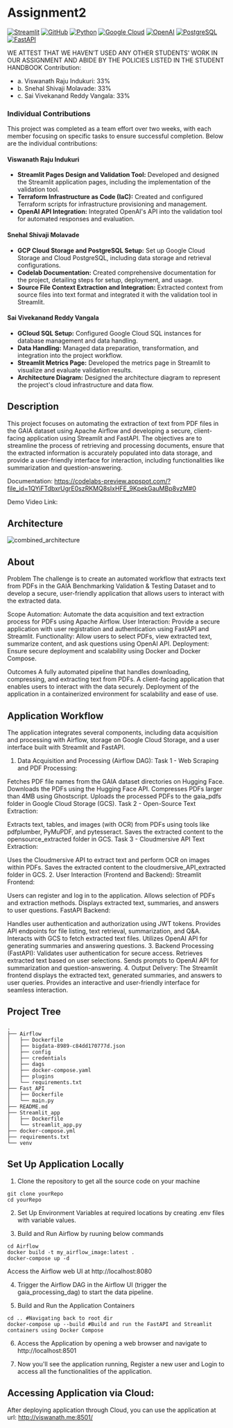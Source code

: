 # Assignment2
[![Streamlit](https://img.shields.io/badge/Streamlit-FF4B4B?style=for-the-badge&logo=streamlit&logoColor=white)](https://streamlit.io)
[![GitHub](https://img.shields.io/badge/GitHub-181717?style=for-the-badge&logo=github&logoColor=white)](https://github.com)
[![Python](https://img.shields.io/badge/Python-3776AB?style=for-the-badge&logo=python&logoColor=white)](https://python.org)
[![Google Cloud](https://img.shields.io/badge/Google%20Cloud-4285F4?style=for-the-badge&logo=google-cloud&logoColor=white)](https://cloud.google.com)
[![OpenAI](https://img.shields.io/badge/OpenAI-412991?style=for-the-badge&logo=openai&logoColor=white)](https://openai.com)
[![PostgreSQL](https://img.shields.io/badge/PostgreSQL-336791?style=for-the-badge&logo=postgresql&logoColor=white)](https://www.postgresql.org/)
[![FastAPI](https://img.shields.io/badge/FastAPI-009688?style=for-the-badge&logo=fastapi&logoColor=white)](https://fastapi.tiangolo.com/)

WE ATTEST THAT WE HAVEN’T USED ANY OTHER STUDENTS’ WORK IN OUR
ASSIGNMENT AND ABIDE BY THE POLICIES LISTED IN THE STUDENT HANDBOOK
Contribution:
- a. Viswanath Raju Indukuri: 33%
- b. Snehal Shivaji Molavade: 33%
- c. Sai Vivekanand Reddy Vangala: 33%

### Individual Contributions
 
This project was completed as a team effort over two weeks, with each member focusing on specific tasks to ensure successful completion. Below are the individual contributions:
 
#### Viswanath Raju Indukuri
- **Streamlit Pages Design and Validation Tool:** Developed and designed the Streamlit application pages, including the implementation of the validation tool.
- **Terraform Infrastructure as Code (IaC):** Created and configured Terraform scripts for infrastructure provisioning and management.
- **OpenAI API Integration:** Integrated OpenAI's API into the validation tool for automated responses and evaluation.
 
#### Snehal Shivaji Molavade
- **GCP Cloud Storage and PostgreSQL Setup:** Set up Google Cloud Storage and Cloud PostgreSQL, including data storage and retrieval configurations.
- **Codelab Documentation:** Created comprehensive documentation for the project, detailing steps for setup, deployment, and usage.
- **Source File Context Extraction and Integration:** Extracted context from source files into text format and integrated it with the validation tool in Streamlit.
 
#### Sai Vivekanand Reddy Vangala
- **GCloud SQL Setup:** Configured Google Cloud SQL instances for database management and data handling.
- **Data Handling:** Managed data preparation, transformation, and integration into the project workflow.
- **Streamlit Metrics Page:** Developed the metrics page in Streamlit to visualize and evaluate validation results.
- **Architecture Diagram:** Designed the architecture diagram to represent the project's cloud infrastructure and data flow.

## Description
This project focuses on automating the extraction of text from PDF files in the GAIA dataset using Apache Airflow and developing a secure, client-facing application using Streamlit and FastAPI. The objectives are to streamline the process of retrieving and processing documents, ensure that the extracted information is accurately populated into data storage, and provide a user-friendly interface for interaction, including functionalities like summarization and question-answering.

Documentation: https://codelabs-preview.appspot.com/?file_id=1QYiFTdbxrUgrE0szRKMQ8sIxHFE_9KpekGauMBp8vzM#0

Demo Video Link: 

## Architecture
![combined_architecture](https://github.com/user-attachments/assets/18f29314-abb7-4e68-ac76-96a83419195b)

## About
Problem
The challenge is to create an automated workflow that extracts text from PDFs in the GAIA Benchmarking Validation & Testing Dataset and to develop a secure, user-friendly application that allows users to interact with the extracted data.

Scope
Automation: Automate the data acquisition and text extraction process for PDFs using Apache Airflow.
User Interaction: Provide a secure application with user registration and authentication using FastAPI and Streamlit.
Functionality: Allow users to select PDFs, view extracted text, summarize content, and ask questions using OpenAI API.
Deployment: Ensure secure deployment and scalability using Docker and Docker Compose.

Outcomes
A fully automated pipeline that handles downloading, compressing, and extracting text from PDFs.
A client-facing application that enables users to interact with the data securely.
Deployment of the application in a containerized environment for scalability and ease of use.

## Application Workflow
The application integrates several components, including data acquisition and processing with Airflow, storage on Google Cloud Storage, and a user interface built with Streamlit and FastAPI.

1. Data Acquisition and Processing (Airflow DAG):
Task 1 - Web Scraping and PDF Processing:

Fetches PDF file names from the GAIA dataset directories on Hugging Face.
Downloads the PDFs using the Hugging Face API.
Compresses PDFs larger than 4MB using Ghostscript.
Uploads the processed PDFs to the gaia_pdfs folder in Google Cloud Storage (GCS).
Task 2 - Open-Source Text Extraction:

Extracts text, tables, and images (with OCR) from PDFs using tools like pdfplumber, PyMuPDF, and pytesseract.
Saves the extracted content to the opensource_extracted folder in GCS.
Task 3 - Cloudmersive API Text Extraction:

Uses the Cloudmersive API to extract text and perform OCR on images within PDFs.
Saves the extracted content to the cloudmersive_API_extracted folder in GCS.
2. User Interaction (Frontend and Backend):
Streamlit Frontend:

Users can register and log in to the application.
Allows selection of PDFs and extraction methods.
Displays extracted text, summaries, and answers to user questions.
FastAPI Backend:

Handles user authentication and authorization using JWT tokens.
Provides API endpoints for file listing, text retrieval, summarization, and Q&A.
Interacts with GCS to fetch extracted text files.
Utilizes OpenAI API for generating summaries and answering questions.
3. Backend Processing (FastAPI):
Validates user authentication for secure access.
Retrieves extracted text based on user selections.
Sends prompts to OpenAI API for summarization and question-answering.
4. Output Delivery:
The Streamlit frontend displays the extracted text, generated summaries, and answers to user queries.
Provides an interactive and user-friendly interface for seamless interaction.

## Project Tree
```
.
├── Airflow
│   ├── Dockerfile
│   ├── bigdata-8989-c84dd170777d.json
│   ├── config
│   ├── credentials
│   ├── dags
│   ├── docker-compose.yaml
│   ├── plugins
│   └── requirements.txt
├── Fast_API
│   ├── Dockerfile
│   └── main.py
├── README.md
├── Streamlit_app
│   ├── Dockerfile
│   └── streamlit_app.py
├── docker-compose.yml
├── requirements.txt
└── venv
```

## Set Up Application Locally
1. Clone the repository to get all the source code on your machine 
```
git clone yourRepo
cd yourRepo
```
2. Set Up Environment Variables at required locations by creating .env files with variable values.

3. Build and Run Airflow by ruuning below commands
```
cd Airflow
docker build -t my_airflow_image:latest .
docker-compose up -d
```
Access the Airflow web UI at http://localhost:8080

4. Trigger the Airflow DAG in the Airflow UI (trigger the gaia_processing_dag) to start the data pipeline.

5. Build and Run the Application Containers
```
cd .. #Navigating back to root dir
docker-compose up --build #Build and run the FastAPI and Streamlit containers using Docker Compose
```

6. Access the Application by opening a web browser and navigate to http://localhost:8501

7. Now you'll see the application running, Register a new user and Login to access all the functionalities of the application.

## Accessing Application via Cloud:
After deploying application through Cloud, you can use the application at url: http://viswanath.me:8501/


